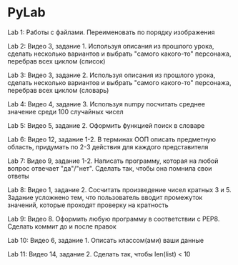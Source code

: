 # PyLab

Lab 1:
 Работы с файлами. Переименовать по порядку изображения
 
Lab 2:
  Видео 3, задание 1. Используя описания из прошлого урока, сделать несколько вариантов и выбрать "самого какого-то" персонажа, перебрав всех циклом (список)
  
Lab 3:
  Видео 3, задание 2. Используя описания из прошлого урока, сделать несколько вариантов и выбрать "самого какого-то" персонажа, перебрав всех циклом (словарь)
  
Lab 4:
  Видео 4, задание 3. Используя numpy посчитать среднее значение среди 100 случайных чисел

Lab 5:
  Видео 5, задание 2. Оформить функцией поиск в словаре

Lab 6:
  Видео 12, задание 1-2. В терминах ООП описать предметную область, придумать по 2-3 действия для каждого представителя

Lab 7:
  Видео 9, задание 1-2. Написать программу, которая на любой вопрос отвечает "да"/"нет". Сделать так, чтобы она помнила свои ответы

Lab 8:
  Видео 1, задание 2. Сосчитать произведение чисел кратных 3 и 5. Задание усложнено тем, что пользователь вводит промежуток значений, которые проходят проверку на кратность

Lab 9:
  Видео 8. Оформить любую программу в соответствии с PEP8. Сделать коммит до и после правок

Lab 10:
  Видео 6, задание 1. Описать классом(ами) ваши данные

Lab 11:
  Видео 14, задание 2. Сделать так, чтобы len(list) < 10
